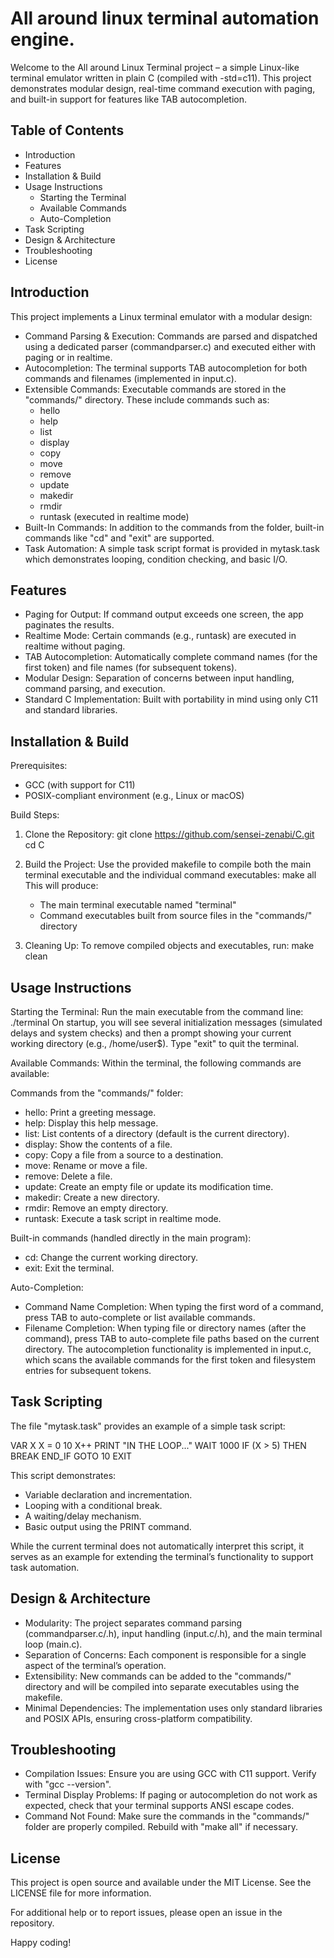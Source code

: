 All around linux terminal automation engine.
============================================

Welcome to the All around Linux Terminal project – a simple Linux-like terminal emulator written in plain C (compiled with -std=c11). This project demonstrates modular design, real-time command execution with paging, and built-in support for features like TAB autocompletion.

Table of Contents
-----------------
- Introduction
- Features
- Installation & Build
- Usage Instructions
    - Starting the Terminal
    - Available Commands
    - Auto-Completion
- Task Scripting
- Design & Architecture
- Troubleshooting
- License

Introduction
------------
This project implements a Linux terminal emulator with a modular design:
- Command Parsing & Execution: Commands are parsed and dispatched using a dedicated parser (commandparser.c) and executed either with paging or in realtime.
- Autocompletion: The terminal supports TAB autocompletion for both commands and filenames (implemented in input.c).
- Extensible Commands: Executable commands are stored in the "commands/" directory. These include commands such as:
    - hello
    - help
    - list
    - display
    - copy
    - move
    - remove
    - update
    - makedir
    - rmdir
    - runtask  (executed in realtime mode)
- Built-In Commands: In addition to the commands from the folder, built-in commands like "cd" and "exit" are supported.
- Task Automation: A simple task script format is provided in mytask.task which demonstrates looping, condition checking, and basic I/O.

Features
--------
- Paging for Output: If command output exceeds one screen, the app paginates the results.
- Realtime Mode: Certain commands (e.g., runtask) are executed in realtime without paging.
- TAB Autocompletion: Automatically complete command names (for the first token) and file names (for subsequent tokens).
- Modular Design: Separation of concerns between input handling, command parsing, and execution.
- Standard C Implementation: Built with portability in mind using only C11 and standard libraries.

Installation & Build
----------------------
Prerequisites:
- GCC (with support for C11)
- POSIX-compliant environment (e.g., Linux or macOS)

Build Steps:
1. Clone the Repository:
   git clone https://github.com/sensei-zenabi/C.git
   cd C

2. Build the Project:
   Use the provided makefile to compile both the main terminal executable and the individual command executables:
   make all
   This will produce:
     - The main terminal executable named "terminal"
     - Command executables built from source files in the "commands/" directory

3. Cleaning Up:
   To remove compiled objects and executables, run:
   make clean

Usage Instructions
------------------
Starting the Terminal:
Run the main executable from the command line:
   ./terminal
On startup, you will see several initialization messages (simulated delays and system checks) and then a prompt showing your current working directory (e.g., /home/user$). Type "exit" to quit the terminal.

Available Commands:
Within the terminal, the following commands are available:

Commands from the "commands/" folder:
- hello: Print a greeting message.
- help: Display this help message.
- list: List contents of a directory (default is the current directory).
- display: Show the contents of a file.
- copy: Copy a file from a source to a destination.
- move: Rename or move a file.
- remove: Delete a file.
- update: Create an empty file or update its modification time.
- makedir: Create a new directory.
- rmdir: Remove an empty directory.
- runtask: Execute a task script in realtime mode.

Built-in commands (handled directly in the main program):
- cd: Change the current working directory.
- exit: Exit the terminal.

Auto-Completion:
- Command Name Completion: When typing the first word of a command, press TAB to auto-complete or list available commands.
- Filename Completion: When typing file or directory names (after the command), press TAB to auto-complete file paths based on the current directory.
The autocompletion functionality is implemented in input.c, which scans the available commands for the first token and filesystem entries for subsequent tokens.

Task Scripting
--------------
The file "mytask.task" provides an example of a simple task script:

VAR X
X = 0
10
X++
PRINT "IN THE LOOP..."
WAIT 1000
IF (X > 5) THEN
 BREAK
END_IF
GOTO 10
EXIT

This script demonstrates:
- Variable declaration and incrementation.
- Looping with a conditional break.
- A waiting/delay mechanism.
- Basic output using the PRINT command.

While the current terminal does not automatically interpret this script, it serves as an example for extending the terminal’s functionality to support task automation.

Design & Architecture
---------------------
- Modularity: The project separates command parsing (commandparser.c/.h), input handling (input.c/.h), and the main terminal loop (main.c).
- Separation of Concerns: Each component is responsible for a single aspect of the terminal’s operation.
- Extensibility: New commands can be added to the "commands/" directory and will be compiled into separate executables using the makefile.
- Minimal Dependencies: The implementation uses only standard libraries and POSIX APIs, ensuring cross-platform compatibility.

Troubleshooting
---------------
- Compilation Issues: Ensure you are using GCC with C11 support. Verify with "gcc --version".
- Terminal Display Problems: If paging or autocompletion do not work as expected, check that your terminal supports ANSI escape codes.
- Command Not Found: Make sure the commands in the "commands/" folder are properly compiled. Rebuild with "make all" if necessary.

License
-------
This project is open source and available under the MIT License. See the LICENSE file for more information.

For additional help or to report issues, please open an issue in the repository.

Happy coding!
